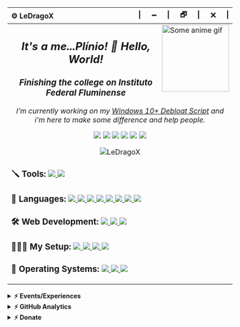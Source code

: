 <div align="center">
  <table>
    <thead>
      <tr>
        <th align="left">⚙️ LeDragoX</th>
        <th align="right">|⠀⠀🗕⠀⠀|⠀⠀🗗⠀⠀|⠀⠀🗙⠀⠀|</th>
      </tr>
    </thead>
    <tbody>
      <tr>
        <td colspan="2">
          <a href="#blank"><img src="https://fc00.deviantart.net/fs71/f/2012/324/d/7/initial_d_by_aimesick-d5lny6h.gif" align="right" title="Some anime gif" width="auto" height="150px" alt="Some anime gif"></a>
          <h2 align="center"><i>It's a me...Plínio! 👋 Hello, World!</i></h2>
          <h3 align="center"><i>Finishing the college on Instituto Federal Fluminense</i></h3>
          <p align="center">
            <i>I’m currently working on my <a href="https://github.com/LeDragoX/Win-Debloat-Tools">Windows 10+ Debloat Script</a> and i'm here to make some difference and help people.</i>
          </p>
          <p align="center">
            <a href="https://gitlab.com/LeDragoX"><img src="https://img.shields.io/badge/GitLab-330F63?style=flat&logo=gitlab&logoColor=white"></a>
            <a href="https://www.linkedin.com/in/plinio-larrubia"><img src="https://img.shields.io/badge/LinkedIn-blue?style=flat&logo=Linkedin&logoColor=white"></a>
            <a href="mailto:plinio2xd@gmail.com"><img src="https://img.shields.io/badge/-Gmail-c14438?style=flat&logo=Gmail&logoColor=white"></a>
            <a href="https://forum.xda-developers.com/m/ledragox.8006906/"><img src="https://img.shields.io/badge/XDA-Developers-F59812?style=flat&logo=xda-developers&logoColor=white"></a>
            <a href="https://steamcommunity.com/id/ledragox/"><img src="https://img.shields.io/badge/Steam-000000?style=flat&logo=steam&logoColor=white"></a>
            <a href="https://myanimelist.net/profile/LeDragoX"><img src="https://img.shields.io/badge/MyAnimeList-2E51A2?style=flat&logo=myanimelist&logoColor=white"></a>
          </p>
          <p align="center"><img src="https://komarev.com/ghpvc/?username=LeDragoX" alt="LeDragoX" /></p>
          <h3>🪛 Tools:
            <a href="#blank">
              <img src="https://img.shields.io/badge/IDE-VS_Code-0078D4?style=flat&logo=visual%20studio%20code&logoColor=white">
              <img src="https://img.shields.io/badge/GIMP-5C5543?style=flat&logo=gimp&logoColor=white">
            </a>
          </h3>
          <h3>🚀 Languages:
            <a href="#blank">
              <img src="https://img.shields.io/badge/PowerShell-5391FE?style=flat&logo=PowerShell&logoColor=white">
              <img src="https://img.shields.io/badge/Shell_Script-121011?style=flat&logo=linux&logoColor=white">
              <img src="https://img.shields.io/badge/HTML-E34F26?style=flat&logo=html5&logoColor=white">
              <img src="https://img.shields.io/badge/CSS-1572B6?style=flat&logo=css3&logoColor=white">
              <img src="https://img.shields.io/badge/JavaScript-F7DF1E?style=flat&logo=javascript&logoColor=black">
              <img src="https://img.shields.io/badge/TypeScript-007ACC?style=flat&logo=typescript&logoColor=white">
              <img src="https://img.shields.io/badge/Python-3776AB?style=flat&logo=python&logoColor=FFD343">
              <img src="https://img.shields.io/badge/Ruby-CC342D?style=flat&logo=ruby&logoColor=white">
            </a>
          </h3>
          <h3>🛠️ Web Development:
            <a href="#blank">
              <img src="https://img.shields.io/badge/Rails-%23CC0000.svg?style=flat&logo=ruby-on-rails&logoColor=white">
              <img src="https://img.shields.io/badge/Node_JS-339933?style=flat&logo=nodedotjs&logoColor=white">
              <img src="https://img.shields.io/badge/Insomnia-5849be?style=flat&logo=Insomnia&logoColor=white">
            </a>
          </h3>
          <h3>👨🏻‍💻 My Setup:
            <a href="#blank">
              <img src="https://img.shields.io/badge/ASUS-A320M\K-ED1C24?style=flat&logo=amd&logoColor=white">
              <img src="https://img.shields.io/badge/AMD-Ryzen_5_1600_(AE)-ED1C24?style=flat&logo=amd&logoColor=white">
              <img src="https://img.shields.io/badge/Corsair-16GB_RAM_@2666Mhz-993399?style=flat&logo=corsair&logoColor=white">
              <img src="https://img.shields.io/badge/NVIDIA-GTX1060_6GB-76B900?style=flat&logo=nvidia&logoColor=white">
            </a>
          </h3>
          <h3>💾 Operating Systems:
            <a href="#blank">
              <img src="https://img.shields.io/badge/OS-Windows_10-0078D6?style=flat&logo=microsoft&logoColor=white">
              <img src="https://img.shields.io/badge/OS-Arch_Linux_\_WSL-FFFFFF?style=flat&logo=arch-linux&logoColor=blue">
              <img src="https://img.shields.io/badge/OS-Android_13_(Pixel_Extended)-3DDC84?style=flat&logo=android&logoColor=">
            </a>
          </h3>
        </td>
      </tr>
    </tbody>
  </table>
</div>

<details>
  <summary><b>⚡ Events/Experiences</b></summary>
  <table align="center">
    <thead align="center">
      <tr>
        <th>Icon</th>
        <th>Name</th>
        <th>Company</th>
        <th>Date</th>
        <th>Learned</th>
      </tr>
    </thead>
    <tbody align="center">
      <tr>
        <td>
          <img src="https://github.com/TreinaDev.png" width="25px" style="vertical-align: middle;" />
        </td>
        <td><a href="https://treinadev.com.br/" target="_blank">TreinaDev 7</a></td>
        <td>Campus Code</td>
        <td>2021</td>
        <td>
          Git, Signing Keys,<br/>
          Ruby v3, Rails v6,<br/>
          TDD, Following Conventions,<br/>
          Linting, Pair Programming,<br/>
          Daily Meeting
        </td>
      </td>
    </tbody>
  </table>
</details>

<details>
  <summary><b>⚡ GitHub Analytics</b></summary>
  <br />
  <div align="center">
    <a href="#blank">
      <img src="https://github-readme-stats.vercel.app/api?username=ledragox&hide_title&show_icons=true&theme=chartreuse-dark&include_all_commits=true&count_private=true" height="180px" title="Shrek is love 💚" alt="Plínio Larrubia's stats" />
      <img src="https://github-readme-stats.vercel.app/api/top-langs/?username=ledragox&layout=compact&theme=chartreuse-dark&langs_count=8&hide=jupyter%20notebook,java" height="180px" title="Shrek is life 🧬" alt="Most Used Languages" />
    </a>
  </div>
</details>

<details>
  <summary><b>⚡ Donate</b></summary>
  <br />
  <b>PIX (Itaú)</b>: <i>ba1c19f6-5d19-4806-ac99-d12b1e751fc2</i><br>
  <b>PayPal</b>: <i><a href="https://www.paypal.com/donate?token=rhASnxOKoYQ8yyegOFjArpavhOAfFqx04AyfAMH3shdAbmoxv0lQ5i-yYMhucmjb1G1MqeDAQUUtCupt">https://www.paypal.com/donate?token=rhASnxOKoYQ8yyegOFjArpavhOAfFqx04AyfAMH3shdAbmoxv0lQ5i-yYMhucmjb1G1MqeDAQUUtCupt</a></i>
</details>

<!--
**LeDragoX/LeDragoX** is a ✨ _special_ ✨ repository because its `README.md` (this file) appears on your GitHub profile.

Here are some ideas to get you started:

- 🔭 I’m currently working on ...
- 🌱 I’m currently learning ...
- 👯 I’m looking to collaborate on ...
- 🤔 I’m looking for help with ...
- 💬 Ask me about ...
- 📫 How to reach me: ...
- 😄 Pronouns: ...
- ⚡ Fun fact: ...
-->
